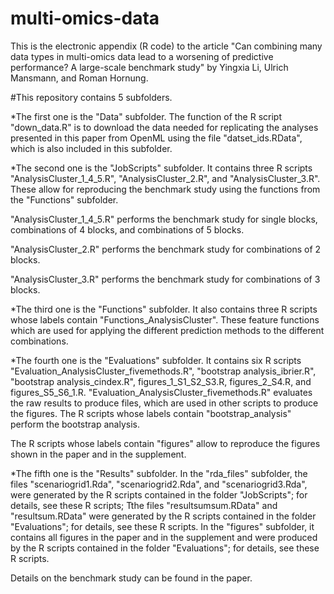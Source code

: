 # multi-omics-data
This is the electronic appendix (R code) to the article 
"Can combining many data types in multi-omics data lead to a worsening of predictive performance? A large-scale benchmark study" by
Yingxia Li, Ulrich Mansmann, and Roman Hornung.


#This repository contains 5 subfolders.


*The first one is the "Data" subfolder.
The function of the R script "down_data.R" is to download the data needed for replicating the analyses presented in this paper from OpenML using the file "datset_ids.RData", which is also included in this subfolder.


*The second one is the "JobScripts" subfolder.
It contains three R scripts "AnalysisCluster_1_4_5.R", "AnalysisCluster_2.R", and "AnalysisCluster_3.R".
These allow for reproducing the benchmark study using the functions from the "Functions" subfolder.

"AnalysisCluster_1_4_5.R" performs the benchmark study for single blocks, combinations of 4 blocks, and combinations of 5 blocks.

"AnalysisCluster_2.R" performs the benchmark study for combinations of 2 blocks.

"AnalysisCluster_3.R" performs the benchmark study for combinations of 3 blocks.


*The third one is the "Functions" subfolder.
It also contains three R scripts whose labels contain "Functions_AnalysisCluster". These feature functions which are used for applying the different prediction methods to the different combinations.


*The fourth one is the "Evaluations" subfolder.
It contains six R scripts "Evaluation_AnalysisCluster_fivemethods.R", "bootstrap analysis_ibrier.R", "bootstrap analysis_cindex.R", figures_1_S1_S2_S3.R, figures_2_S4.R, and figures_S5_S6_1.R.
"Evaluation_AnalysisCluster_fivemethods.R" evaluates the raw results to produce files, which are used in other scripts to produce the figures.
The R scripts whose labels contain "bootstrap_analysis" perform the bootstrap analysis.

The R scripts whose labels contain "figures" allow to reproduce the figures shown in the paper and in the supplement.


*The fifth one is the "Results" subfolder.
In the "rda_files" subfolder, the files "scenariogrid1.Rda", "scenariogrid2.Rda", and "scenariogrid3.Rda",  were generated by the R scripts contained in the folder "JobScripts"; for details, see these R scripts;
 Tthe files "resultsumsum.RData" and "resultsum.RData"  were generated by the R scripts contained in the folder "Evaluations"; for details, see these R scripts.
 In the "figures" subfolder, it contains all figures in the paper and in the supplement and were produced by the R scripts contained in the folder "Evaluations"; for details, see these R scripts.


Details on the benchmark study can be found in the paper.
